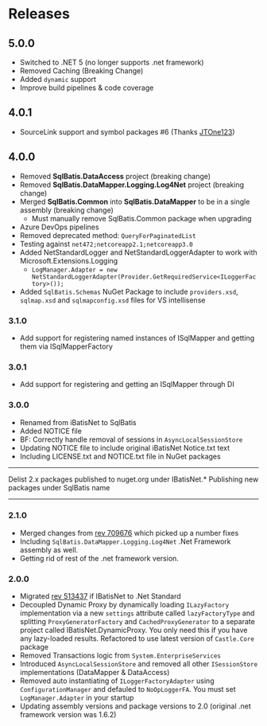 # Releases

## 5.0.0
* Switched to .NET 5 (no longer supports .net framework)
* Removed Caching (Breaking Change)
* Added `dynamic` support
* Improve build pipelines & code coverage

## 4.0.1
* SourceLink support and symbol packages  #6 (Thanks [JTOne123](https://github.com/JTOne123))

## 4.0.0
* Removed **SqlBatis.DataAccess** project (breaking change)
* Removed **SqlBatis.DataMapper.Logging.Log4Net** project (breaking change)
* Merged **SqlBatis.Common** into **SqlBatis.DataMapper** to be in a single assembly (breaking change)
  - Must manually remove SqlBatis.Common package when upgrading 
* Azure DevOps pipelines
* Removed deprecated method: `QueryForPaginatedList`
* Testing against `net472;netcoreapp2.1;netcoreapp3.0`
* Added NetStandardLogger and NetStandardLoggerAdapter to work with Microsoft.Extensions.Logging
  - `LogManager.Adapter = new NetStandardLoggerAdapter(Provider.GetRequiredService<ILoggerFactory>());`
* Added `SqlBatis.Schemas` NuGet Package to include `providers.xsd`, `sqlmap.xsd` and `sqlmapconfig.xsd` files for VS intellisense


### 3.1.0
* Add support for registering named instances of ISqlMapper and getting them via ISqlMapperFactory

### 3.0.1
* Add support for registering and getting an ISqlMapper through DI


### 3.0.0
* Renamed from iBatisNet to SqlBatis
* Added NOTICE file
* BF: Correctly handle removal of sessions in `AsyncLocalSessionStore` 
* Updating NOTICE file to include original iBatisNet Notice.txt text
* Including LICENSE.txt and NOTICE.txt file in NuGet packages

___
Delist 2.x packages published to nuget.org under IBatisNet.*
Publishing new packages under SqlBatis name
___


### 2.1.0
* Merged changes from [rev 709676](http://archive.apache.org/dist/ibatis/source/ibatis.net/) which picked up a number fixes 
* Including `SqlBatis.DataMapper.Logging.Log4Net` .Net Framework assembly as well. 
* Getting rid of rest of the .net framework version.

### 2.0.0
* Migrated [rev 513437](http://archive.apache.org/dist/ibatis/source/ibatis.net/) if IBatisNet to .Net Standard
* Decoupled Dynamic Proxy by dynamically loading `ILazyFactory` implementation via a new `settings` 
attribute called `lazyFactoryType` and splitting `ProxyGeneratorFactory` and `CachedProxyGenerator` to
a separate project called IBatisNet.DynamicProxy. You only need this if you have any lazy-loaded results. Refactored to use latest version of `Castle.Core` package
* Removed Transactions logic from `System.EnterpriseServices`
* Introduced `AsyncLocalSessionStore` and removed all other `ISessionStore` implementations (DataMapper & DataAccess)
* Removed auto instantiating of `ILoggerFactoryAdapter` using `ConfigurationManager` and defauled to `NoOpLoggerFA`. You must set `LogManager.Adapter` in your startup
* Updating assembly versions and package versions to 2.0 (original .net framework version was 1.6.2)
